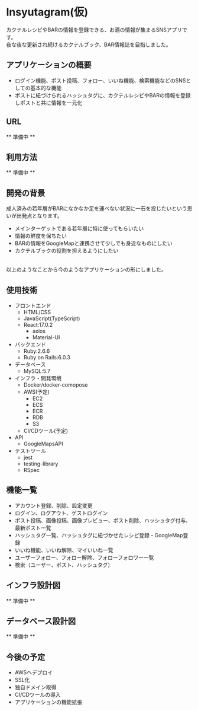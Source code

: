 # Insyutagram(仮)
カクテルレシピやBARの情報を登録できる、お酒の情報が集まるSNSアプリです。
<br>
夜な夜な更新され続けるカクテルブック、BAR情報誌を目指しました。


## アプリケーションの概要
- ログイン機能、ポスト投稿、フォロー、いいね機能、検索機能などのSNSとしての基本的な機能
- ポストに紐づけられるハッシュタグに、カクテルレシピやBARの情報を登録しポストと共に情報を一元化

## URL
** 準備中 **

## 利用方法
** 準備中 **

## 開発の背景
成人済みの若年層がBARになかなか足を運べない状況に一石を投じたいという思いが出発点となります。
- メインターゲットである若年層に特に使ってもらいたい
- 情報の鮮度を保ちたい
- BARの情報をGoogleMapと連携させて少しでも身近なものにしたい
- カクテルブックの役割を担えるようにしたい
<br>
以上のようなことから今のようなアプリケーションの形にしました。

## 使用技術
- フロントエンド
  - HTML/CSS
  - JavaScript(TypeScript)
  - React:17.0.2
    - axios
    - Material-UI
- バックエンド
  - Ruby:2.6.6
  - Ruby on Rails:6.0.3
- データベース
  - MySQL:5.7
- インフラ・開発環境
  - Docker/docker-comopose
  - AWS(予定)
    - EC2
    - ECS
    - ECR
    - RDB
    - S3
  - CI/CDツール(予定)
- API
  - GoogleMapsAPI
- テストツール
  - jest
  - testing-library
  - RSpec

## 機能一覧
- アカウント登録、削除、設定変更
- ログイン、ログアウト、ゲストログイン
- ポスト投稿、画像投稿、画像プレビュー、ポスト削除、ハッシュタグ付与、最新ポスト一覧
- ハッシュタグ一覧、ハッシュタグに紐づかせたレシピ登録・GoogleMap登録
- いいね機能、いいね解除、マイいいね一覧
- ユーザーフォロー、フォロー解除、フォローフォロワー一覧
- 検索（ユーザー、ポスト、ハッシュタグ）
  
## インフラ設計図
** 準備中 **

## データベース設計図
** 準備中 **

## 今後の予定
- AWSへデプロイ
- SSL化
- 独自ドメイン取得
- CI/CDツールの導入
- アプリケーションの機能拡張
